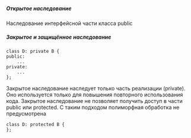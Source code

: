 ##### Открытое наследование

Наследование интерфейсной части класса public
##### Закрытое и защищённое наследование

``` Private
class D: private B {
public:
    ...
private:
    ...
};
```

Закрытое наследование наследует только часть реализации (private). Оно используется только для повышения повторного использования кода. Закрытое наследование не позволяет получить доступ в части public или protected. С таким подходом полиморфная обработка не предусмотрена

``` Protected
class D: protected B {
};
```